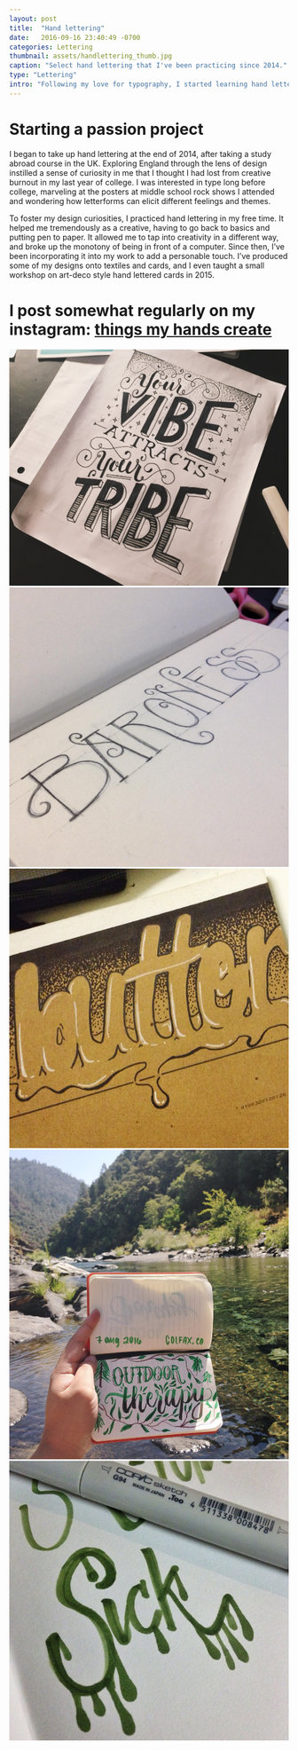 ```yaml
---
layout: post
title:  "Hand lettering"
date:   2016-09-16 23:40:49 -0700
categories: Lettering
thumbnail: assets/handlettering_thumb.jpg
caption: "Select hand lettering that I've been practicing since 2014."
type: "Lettering"
intro: "Following my love for typography, I started learning hand lettering in late 2014 and have since been incorporating it into my personal and professional projects."
---
```

# Starting a passion project
I began to take up hand lettering at the end of 2014, after taking a study abroad course in the UK. Exploring England through the lens of design instilled a sense of curiosity in me that I thought I had lost from creative burnout in my last year of college. I was interested in type long before college, marveling at the posters at middle school rock shows I attended and wondering how letterforms can elicit different feelings and themes.

To foster my design curiosities, I practiced hand lettering in my free time. It helped me tremendously as a creative, having to go back to basics and putting pen to paper. It allowed me to tap into creativity in a different way, and broke up the monotony of being in front of a computer. Since then, I’ve been incorporating it into my work to add a personable touch. I’ve produced some of my designs onto textiles and cards, and I even taught a small workshop on art-deco style hand lettered cards in 2015.

# I post somewhat regularly on my instagram: [things my hands create](https://www.instagram.com/thingsmyhandscreate/ "Instagram")

![lettering top](/assets/lettering/vibes.jpg)
![lettering top](/assets/lettering/baroness.jpg)
![lettering bottom](/assets/lettering/butter.jpg)
![lettering bottom](/assets/lettering/outdoor.jpg)
![lettering bottom](/assets/lettering/sick.jpg)
